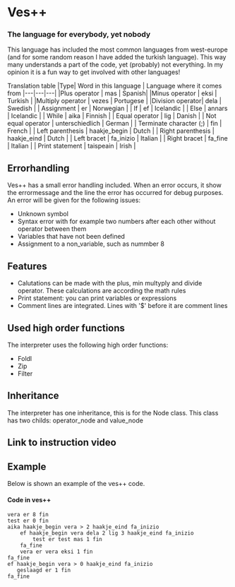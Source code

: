 # Ves++
### The language for everybody, yet nobody
This language has included the most common languages from west-europe (and for some random reason I have added the turkish language).
This way many understands a part of the code, yet (probably) not everything. In my opinion it is a fun way to get involved with other languages!

Translation table
|Type| Word in this language | Language where it comes from
|---|---|---|
|Plus operator | mas | Spanish|
|Minus operator | eksi | Turkish | 
|Multiply operator | vezes | Portugese |
|Division operator| dela | Swedish |
| Assignment | er | Norwegian |
| If | ef | Icelandic |
| Else | annars | Icelandic | 
| While | aika | Finnish | 
| Equal operator | lig | Danish | 
| Not equal operator | unterschiedlich | German | 
| Terminate character (;) | fin | French | 
| Left parenthesis | haakje_begin | Dutch | 
| Right parenthesis | haakje_eind | Dutch | 
| Left bracet | fa_inizio | Italian | 
| Right bracet | fa_fine | Italian | 
| Print statement | taispeain | Irish | 

## Errorhandling
Ves++ has a small error handling included. When an error occurs, it show the errormessage and the line the error has occurred for debug purposes. An error will be given for the following issues:
- Unknown symbol
- Syntax error with for example two numbers after each other without operator between them
- Variables that have not been defined
- Assignment to a non_variable, such as nummber 8

## Features
- Calutations can be made with the plus, min multyply and divide operator. These calculations are according the math rules
- Print statement: you can print variables or expressions
- Comment lines are integrated. Lines with '$' before it are comment lines

## Used high order functions 
The interpreter uses the following high order functions:
- Foldl
- Zip
- Filter

## Inheritance 
The interpreter has one inheritance, this is for the Node class. This class has two childs: operator_node and value_node

## Link to instruction video


## Example
Below is shown an example of the ves++ code. 

#### Code in ves++
```
vera er 8 fin
test er 0 fin
aika haakje_begin vera > 2 haakje_eind fa_inizio
	ef haakje_begin vera dela 2 lig 3 haakje_eind fa_inizio
		test er test mas 1 fin
	fa_fine
	vera er vera eksi 1 fin
fa_fine
ef haakje_begin vera > 0 haakje_eind fa_inizio
   geslaagd er 1 fin
fa_fine
```


